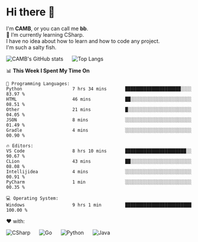 # Hi there 👋
<!--
**CAMB-dev/CAMB-dev** is a ✨ _special_ ✨ repository because its `README.md` (this file) appears on your GitHub profile.

Here are some ideas to get you started:

- 🔭 I’m currently working on ...
- 🌱 I’m currently learning ...
- 👯 I’m looking to collaborate on ...
- 🤔 I’m looking for help with ...
- 💬 Ask me about ...
- 📫 How to reach me: ...
- 😄 Pronouns: ...
- ⚡ Fun fact: ...
-->
 I'm **CAMB**, or you can call me **bb**.  
 🌱 I’m currently learning CSharp.  
 I have no idea about how to learn and how to code any project.  
 I'm such a salty fish.
 
 
![CAMB's GitHub stats](https://github-readme-stats.vercel.app/api?username=CAMB-dev&show_icons=true&theme=tokyonight)
&nbsp;&nbsp;&nbsp;&nbsp;
![Top Langs](https://github-readme-stats.vercel.app/api/top-langs/?username=CAMB-dev&langs_count=5&theme=tokyonight)


<!--START_SECTION:waka-->
📊 **This Week I Spent My Time On** 

```text
💬 Programming Languages: 
Python                   7 hrs 34 mins       █████████████████████░░░░   83.97 % 
HTML                     46 mins             ██░░░░░░░░░░░░░░░░░░░░░░░   08.51 % 
Other                    21 mins             █░░░░░░░░░░░░░░░░░░░░░░░░   04.05 % 
JSON                     8 mins              ░░░░░░░░░░░░░░░░░░░░░░░░░   01.49 % 
Gradle                   4 mins              ░░░░░░░░░░░░░░░░░░░░░░░░░   00.90 % 

🔥 Editors: 
VS Code                  8 hrs 10 mins       ███████████████████████░░   90.67 % 
CLion                    43 mins             ██░░░░░░░░░░░░░░░░░░░░░░░   08.08 % 
Intellijidea             4 mins              ░░░░░░░░░░░░░░░░░░░░░░░░░   00.91 % 
PyCharm                  1 min               ░░░░░░░░░░░░░░░░░░░░░░░░░   00.35 % 

💻 Operating System: 
Windows                  9 hrs 1 min         █████████████████████████   100.00 % 
```


<!--END_SECTION:waka-->


❤ with:

![CSharp](https://img.shields.io/badge/CSharp-%23512BD4?style=for-the-badge&logo=.net)
&nbsp;&nbsp;&nbsp;&nbsp;
![Go](https://img.shields.io/badge/Go-000000?style=for-the-badge&logo=go)
&nbsp;&nbsp;&nbsp;&nbsp;
![Python](https://img.shields.io/badge/Python-000000?style=for-the-badge&logo=python)
&nbsp;&nbsp;&nbsp;&nbsp;
![Java](https://img.shields.io/badge/Java-964B00?style=for-the-badge&logo=openjdk)
